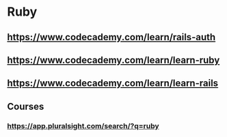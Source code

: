 # Ruby

## https://www.codecademy.com/learn/rails-auth

## https://www.codecademy.com/learn/learn-ruby

## https://www.codecademy.com/learn/learn-rails
## Courses
### https://app.pluralsight.com/search/?q=ruby
